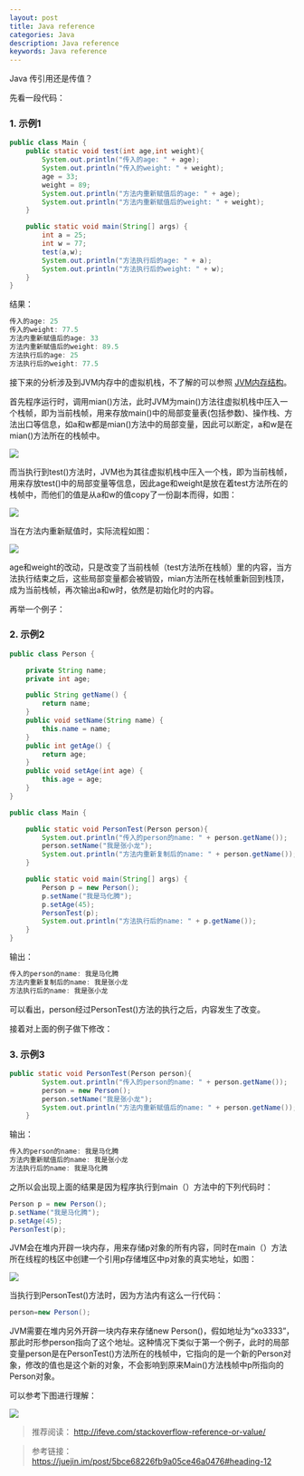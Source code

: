 ```yaml
---
layout: post
title: Java reference
categories: Java
description: Java reference
keywords: Java reference
---
```


Java 传引用还是传值？

先看一段代码：

### 1. 示例1

```java
public class Main {
    public static void test(int age,int weight){
        System.out.println("传入的age: " + age);
        System.out.println("传入的weight: " + weight);
        age = 33;
        weight = 89;
        System.out.println("方法内重新赋值后的age: " + age);
        System.out.println("方法内重新赋值后的weight: " + weight);
    }

    public static void main(String[] args) {
        int a = 25;
        int w = 77;
        test(a,w);
        System.out.println("方法执行后的age: " + a);
        System.out.println("方法执行后的weight: " + w);
    }
}
```

结果：

```java
传入的age: 25
传入的weight: 77.5
方法内重新赋值后的age: 33
方法内重新赋值后的weight: 89.5
方法执行后的age: 25
方法执行后的weight: 77.5
```

接下来的分析涉及到JVM内存中的虚拟机栈，不了解的可以参照 [JVM内存结构](http://machangchang.com//2018/03/24/JVM-1/)。

首先程序运行时，调用mian()方法，此时JVM为main()方法往虚拟机栈中压入一个栈帧，即为当前栈帧，用来存放main()中的局部变量表(包括参数)、操作栈、方法出口等信息，如a和w都是mian()方法中的局部变量，因此可以断定，a和w是在mian()方法所在的栈帧中。

![](/images/blog/2019-09-05-Java-reference/reference_001.jpg)

而当执行到test()方法时，JVM也为其往虚拟机栈中压入一个栈，即为当前栈帧，用来存放test()中的局部变量等信息，因此age和weight是放在着test方法所在的栈帧中，而他们的值是从a和w的值copy了一份副本而得，如图：

![](/images/blog/2019-09-05-Java-reference/reference_002.jpg)

当在方法内重新赋值时，实际流程如图：

![](/images/blog/2019-09-05-Java-reference/reference_003.jpg)

age和weight的改动，只是改变了当前栈帧（test方法所在栈帧）里的内容，当方法执行结束之后，这些局部变量都会被销毁，mian方法所在栈帧重新回到栈顶，成为当前栈帧，再次输出a和w时，依然是初始化时的内容。

再举一个例子：

### 2. 示例2

```java
public class Person {

    private String name;
    private int age;

    public String getName() {
        return name;
    }
    public void setName(String name) {
        this.name = name;
    }
    public int getAge() {
        return age;
    }
    public void setAge(int age) {
        this.age = age;
    }
}
```
```java
public class Main {

    public static void PersonTest(Person person){
        System.out.println("传入的person的name: " + person.getName());
        person.setName("我是张小龙");
        System.out.println("方法内重新复制后的name: " + person.getName());
    }

    public static void main(String[] args) {
        Person p = new Person();
        p.setName("我是马化腾");
        p.setAge(45);
        PersonTest(p);
        System.out.println("方法执行后的name: " + p.getName());
    }
}
```

输出：

```java
传入的person的name: 我是马化腾
方法内重新复制后的name: 我是张小龙
方法执行后的name: 我是张小龙
```

可以看出，person经过PersonTest()方法的执行之后，内容发生了改变。

接着对上面的例子做下修改：

### 3. 示例3

```java
public static void PersonTest(Person person){
        System.out.println("传入的person的name: " + person.getName());
        person = new Person();
        person.setName("我是张小龙");
        System.out.println("方法内重新赋值后的name: " + person.getName());
    }
```

输出：

```java
传入的person的name: 我是马化腾
方法内重新赋值后的name: 我是张小龙
方法执行后的name: 我是马化腾
```

之所以会出现上面的结果是因为程序执行到main（）方法中的下列代码时：

```java
Person p = new Person();
p.setName("我是马化腾");
p.setAge(45);
PersonTest(p);
```

JVM会在堆内开辟一块内存，用来存储p对象的所有内容，同时在main（）方法所在线程的栈区中创建一个引用p存储堆区中p对象的真实地址，如图：

![](/images/blog/2019-09-05-Java-reference/reference_004.jpg)

当执行到PersonTest()方法时，因为方法内有这么一行代码：

```java
person=new Person();
```

JVM需要在堆内另外开辟一块内存来存储new Person()，假如地址为“xo3333”，那此时形参person指向了这个地址。这种情况下类似于第一个例子，此时的局部变量person是在PersonTest()方法所在的栈帧中，它指向的是一个新的Person对象，修改的值也是这个新的对象，不会影响到原来Main()方法栈帧中p所指向的Person对象。

可以参考下图进行理解：

![](/images/blog/2019-09-05-Java-reference/reference_005.jpg)

> 推荐阅读：
http://ifeve.com/stackoverflow-reference-or-value/

> 参考链接：
https://juejin.im/post/5bce68226fb9a05ce46a0476#heading-12
